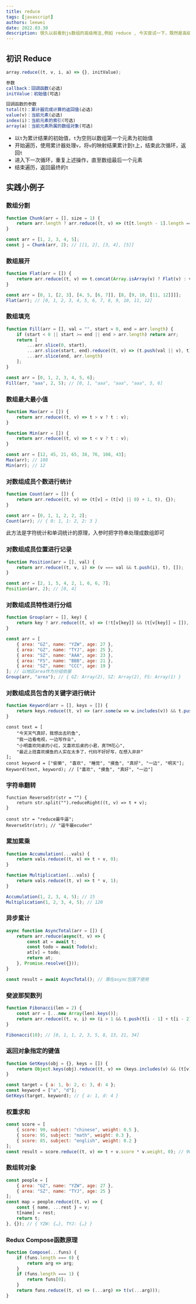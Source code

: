```yaml
---
title: reduce
tags: [javascript]
authors: leewei
date: 2022.03.30
description: 很久以前看到js数组的高级用法,例如 reduce , 今天尝试一下，既然是高级用法，可能有些难度。
---
```




## 初识 Reduce

```js
array.reduce((t, v, i, a) => {}, initValue);

参数
callback：回调函数(必选)
initValue：初始值(可选)

回调函数的参数
total(t)：累计器完成计算的返回值(必选)
value(v)：当前元素(必选)
index(i)：当前元素的索引(可选)
array(a)：当前元素所属的数组对象(可选)

```

- 以`t`为累计结果的初始值，`t`为空则以数组第一个元素为初始值
- 开始遍历，使用累计器处理`v`，将`v`的映射结果累计到`t`上，结束此次循环，返回`t`
- 进入下一次循环，重复上述操作，直至数组最后一个元素
- 结束遍历，返回最终的`t`



## 实践小例子

### 数组分割

```js
function Chunk(arr = [], size = 1) {
    return arr.length ? arr.reduce((t, v) => (t[t.length - 1].length === size ? t.push([v]) : t[t.length - 1].push(v), t), [[]]) : [];
}
```

```js
const arr = [1, 2, 3, 4, 5];
const j = Chunk(arr, 2); // [[1, 2], [3, 4], [5]]
```



### 数组展开

```js
function Flat(arr = []) {
    return arr.reduce((t, v) => t.concat(Array.isArray(v) ? Flat(v) : v), [])
}
```

```js
const arr = [0, 1, [2, 3], [4, 5, [6, 7]], [8, [9, 10, [11, 12]]]];
Flat(arr); // [0, 1, 2, 3, 4, 5, 6, 7, 8, 9, 10, 11, 12]
```



### 数组填充

```js
function Fill(arr = [], val = "", start = 0, end = arr.length) {
    if (start < 0 || start >= end || end > arr.length) return arr;
    return [
        ...arr.slice(0, start),
        ...arr.slice(start, end).reduce((t, v) => (t.push(val || v), t), []),
        ...arr.slice(end, arr.length)
    ];
}
```

```js
const arr = [0, 1, 2, 3, 4, 5, 6];
Fill(arr, "aaa", 2, 5); // [0, 1, "aaa", "aaa", "aaa", 5, 6]
```

### 数组最大最小值

```js
function Max(arr = []) {
    return arr.reduce((t, v) => t > v ? t : v);
}

function Min(arr = []) {
    return arr.reduce((t, v) => t < v ? t : v);
}
```



```js
const arr = [12, 45, 21, 65, 38, 76, 108, 43];
Max(arr); // 108
Min(arr); // 12
```



### 对数组成员个数进行统计

```js
function Count(arr = []) {
    return arr.reduce((t, v) => (t[v] = (t[v] || 0) + 1, t), {});
}
```



```js
const arr = [0, 1, 1, 2, 2, 2];
Count(arr); // { 0: 1, 1: 2, 2: 3 }
```



此方法是字符统计和单词统计的原理，入参时把字符串处理成数组即可



### 对数组成员位置进行记录

```js
function Position(arr = [], val) {
    return arr.reduce((t, v, i) => (v === val && t.push(i), t), []);
}
```



```js
const arr = [2, 1, 5, 4, 2, 1, 6, 6, 7];
Position(arr, 2); // [0, 4]
```



### 对数组成员特性进行分组

```js
function Group(arr = [], key) {
    return key ? arr.reduce((t, v) => (!t[v[key]] && (t[v[key]] = []), t[v[key]].push(v), t), {}) : {};
}
```



```js
const arr = [
    { area: "GZ", name: "YZW", age: 27 },
    { area: "GZ", name: "TYJ", age: 25 },
    { area: "SZ", name: "AAA", age: 23 },
    { area: "FS", name: "BBB", age: 21 },
    { area: "SZ", name: "CCC", age: 19 }
]; // 以地区area作为分组依据
Group(arr, "area"); // { GZ: Array(2), SZ: Array(2), FS: Array(1) }
```



###  对数组成员包含的关键字进行统计

```js
function Keyword(arr = [], keys = []) {
    return keys.reduce((t, v) => (arr.some(w => w.includes(v)) && t.push(v), t), []);
}
```



```
const text = [
    "今天天气真好，我想出去钓鱼",
    "我一边看电视，一边写作业",
    "小明喜欢同桌的小红，又喜欢后桌的小君，真TM花心",
    "最近上班喜欢摸鱼的人实在太多了，代码不好好写，在想入非非"
];
const keyword = ["偷懒", "喜欢", "睡觉", "摸鱼", "真好", "一边", "明天"];
Keyword(text, keyword); // ["喜欢", "摸鱼", "真好", "一边"]
```



### 字符串翻转

```
function ReverseStr(str = "") {
    return str.split("").reduceRight((t, v) => t + v);
}
```



```
const str = "reduce最牛逼";
ReverseStr(str); // "逼牛最ecuder"
```



### 累加累乘

```js
function Accumulation(...vals) {
    return vals.reduce((t, v) => t + v, 0);
}

function Multiplication(...vals) {
    return vals.reduce((t, v) => t * v, 1);
}
```



```js
Accumulation(1, 2, 3, 4, 5); // 15
Multiplication(1, 2, 3, 4, 5); // 120
```



### 异步累计

```js
async function AsyncTotal(arr = []) {
    return arr.reduce(async(t, v) => {
        const at = await t;
        const todo = await Todo(v);
        at[v] = todo;
        return at;
    }, Promise.resolve({}));
}
```



```js
const result = await AsyncTotal(); // 需在async包围下使用
```



### 斐波那契数列

```js
function Fibonacci(len = 2) {
    const arr = [...new Array(len).keys()];
    return arr.reduce((t, v, i) => (i > 1 && t.push(t[i - 1] + t[i - 2]), t), [0, 1]);
}
```



```js
Fibonacci(10); // [0, 1, 1, 2, 3, 5, 8, 13, 21, 34]
```



### 返回对象指定的键值

```js
function GetKeys(obj = {}, keys = []) {
    return Object.keys(obj).reduce((t, v) => (keys.includes(v) && (t[v] = obj[v]), t), {});
}
```



```js
const target = { a: 1, b: 2, c: 3, d: 4 };
const keyword = ["a", "d"];
GetKeys(target, keyword); // { a: 1, d: 4 }
```



### 权重求和

```js
const score = [
    { score: 90, subject: "chinese", weight: 0.5 },
    { score: 95, subject: "math", weight: 0.3 },
    { score: 85, subject: "english", weight: 0.2 }
];
const result = score.reduce((t, v) => t + v.score * v.weight, 0); // 90.5
```



### 数组转对象

```js
const people = [
    { area: "GZ", name: "YZW", age: 27 },
    { area: "SZ", name: "TYJ", age: 25 }
];
const map = people.reduce((t, v) => {
    const { name, ...rest } = v;
    t[name] = rest;
    return t;
}, {}); // { YZW: {…}, TYJ: {…} }
```



### Redux Compose函数原理

```js
function Compose(...funs) {
    if (funs.length === 0) {
        return arg => arg;
    }
    if (funs.length === 1) {
        return funs[0];
    }
    return funs.reduce((t, v) => (...arg) => t(v(...arg)));
}
```
